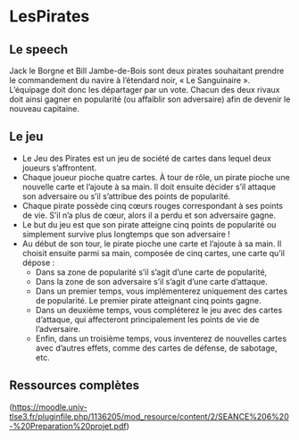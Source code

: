 # LesPirates

## Le speech
Jack le Borgne et Bill Jambe-de-Bois sont deux pirates souhaitant prendre le
commandement du navire à l’étendard noir, « Le Sanguinaire ». L’équipage doit donc les
départager par un vote. Chacun des deux rivaux doit ainsi gagner en popularité (ou
affaiblir son adversaire) afin de devenir le nouveau capitaine. 

## Le jeu
* Le Jeu des Pirates est un jeu de société de cartes dans lequel deux joueurs
s’affrontent.
* Chaque joueur pioche quatre cartes. À tour de rôle, un pirate pioche une nouvelle
carte et l’ajoute à sa main. Il doit ensuite décider s’il attaque son adversaire ou s’il
s’attribue des points de popularité.
* Chaque pirate possède cinq cœurs rouges correspondant à ses points de vie. S’il n’a
plus de cœur, alors il a perdu et son adversaire gagne.
* Le but du jeu est que son pirate atteigne cinq points de popularité ou simplement
survive plus longtemps que son adversaire !
* Au début de son tour, le pirate pioche une carte et l’ajoute à sa main. Il choisit ensuite
parmi sa main, composée de cinq cartes, une carte qu’il dépose :
  * Dans sa zone de popularité s’il s’agit d’une carte de popularité,
  * Dans la zone de son adversaire s’il s’agit d’une carte d’attaque.
  * Dans un premier temps, vous implémenterez uniquement des cartes de popularité. Le
premier pirate atteignant cinq points gagne.
  * Dans un deuxième temps, vous compléterez le jeu avec des cartes d’attaque, qui
affecteront principalement les points de vie de l’adversaire.
  * Enfin, dans un troisième temps, vous inventerez de nouvelles cartes avec d’autres
effets, comme des cartes de défense, de sabotage, etc.

## Ressources complètes
(https://moodle.univ-tlse3.fr/pluginfile.php/1136205/mod_resource/content/2/SEANCE%206%20-%20Preparation%20projet.pdf)
